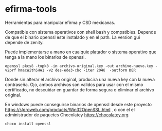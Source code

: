 # efirma-tools
Herramientas para manipular efirma y CSD mexicanas.

Compatible con sistema operativos con shell bash y compatibles.
Depende de que el binario openssl este instalado y en el path.
La version gui depende de zenity.

Puede implementarse a mano en cualquie platador o sistema operativo que tenga a la mano los binarios de openssl.
```
openssl pkcs8 -topk8 -in archivo-original.key -out archivo-nuevo.key -v2prf hmacWithSHA1 -v2 des-ede3-cbc -iter 2048  -outform DER
```
Donde sin alterar el archivo original, producira una nueva key con la nueva contraseña. Ojo, ambos archivos son validos para usar con el mismo certificado, no descuidar en guardar de forma segura o eliminar el archivo original. 

En windows puede conseguirse binarios de openssl desde este proyecto https://slproweb.com/products/Win32OpenSSL.html , o con el el administrador de paquetes Chocolatey https://chocolatey.org

```
choco install openssl
```
